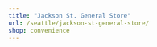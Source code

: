 ```yaml
---
title: "Jackson St. General Store"
url: /seattle/jackson-st-general-store/
shop: convenience
---
```

